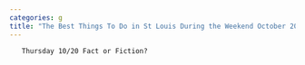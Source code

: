 ```yaml
---
categories: g
title: "The Best Things To Do in St Louis During the Weekend October 20 to October 23"
---
```


      
      

      
       Thursday 10/20 Fact or Fiction?
    